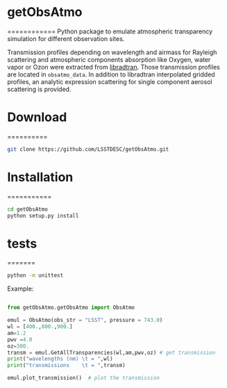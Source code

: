 # getObsAtmo
============
Python package to emulate atmospheric transparency simulation for different observation sites.

Transmission profiles depending on wavelength and airmass for Rayleigh scattering and atmospheric components absorption like Oxygen,
water vapor or Ozon were extracted from [libradtran](http://www.libradtran.org).
Those transmission profiles are located in `obsatmo_data`.
In addition to libradtran interpolated gridded profiles, an analytic expression scattering for single component aerosol scattering is provided.


# Download
==========

```bash
git clone https://github.com/LSSTDESC/getObsAtmo.git
```


# Installation
===========

``` bash
cd getObsAtmo
python setup.py install
```


# tests
=======

```bash
python -m unittest
```

Example:
```python

from getObsAtmo.getObsAtmo import ObsAtmo

emul = ObsAtmo(obs_str = "LSST", pressure = 743.0)
wl = [400.,800.,900.]
am=1.2
pwv =4.0
oz=300.
transm = emul.GetAllTransparencies(wl,am,pwv,oz) # get transmission
print("wavelengths (nm) \t = ",wl)
print("transmissions    \t = ",transm)

emul.plot_transmission()  # plot the transmission
```



